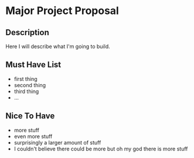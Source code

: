 # Major Project Proposal

## Description

Here I will describe what I'm going to build.

## Must Have List

- first thing
- second thing
- third thing
- ...

## Nice To Have

- more stuff
- even more stuff
- surprisingly a larger amount of stuff
- I couldn't believe there could be more but oh my god there is more stuff
